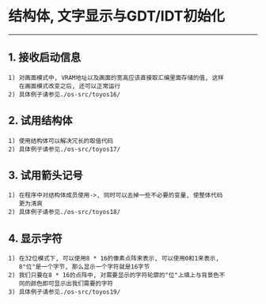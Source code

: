 # **结构体, 文字显示与GDT/IDT初始化** #
***


## **1. 接收启动信息** ##
    1) 对画面模式中, VRAM地址以及画面的宽高应该直接取汇编里面存储的值, 这样
       在画面模式改变之后, 还可以正常运行
    2) 具体例子请参见./os-src/toyos16/


## **2. 试用结构体** ##
    1) 使用结构体可以解决冗长的取值代码
    2) 具体例子请参见./os-src/toyos17/


## **3. 试用箭头记号** ##
    1) 在程序中对结构体成员使用->, 同时可以去掉一些不必要的变量, 使整体代码
       更为清爽
    2) 具体例子请参见./os-src/toyos18/


## **4. 显示字符** ##
    1) 在32位模式下, 可以使用8 * 16的像素点阵来表示, 可以使用0和1来表示, 
       8"位"是一个字节, 那么显示一个字符就是16字节
    2) 我们只要在8 * 16的点阵中, 对需要显示的字符轮廓的"位"上填上与背景色不
       同的颜色即可显示出我们需要的字符
    3) 具体例子请参见./os-src/toyos19/

